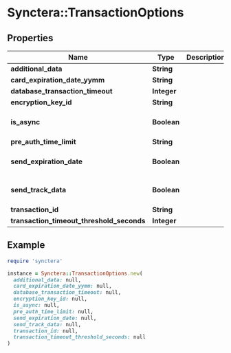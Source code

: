 # Synctera::TransactionOptions

## Properties

| Name | Type | Description | Notes |
| ---- | ---- | ----------- | ----- |
| **additional_data** | **String** |  | [optional] |
| **card_expiration_date_yymm** | **String** |  | [optional] |
| **database_transaction_timeout** | **Integer** |  | [optional] |
| **encryption_key_id** | **String** |  | [optional] |
| **is_async** | **Boolean** |  | [optional][default to false] |
| **pre_auth_time_limit** | **String** |  | [optional] |
| **send_expiration_date** | **Boolean** |  | [optional][default to false] |
| **send_track_data** | **Boolean** |  | [optional][default to false] |
| **transaction_id** | **String** |  | [optional] |
| **transaction_timeout_threshold_seconds** | **Integer** |  | [optional] |

## Example

```ruby
require 'synctera'

instance = Synctera::TransactionOptions.new(
  additional_data: null,
  card_expiration_date_yymm: null,
  database_transaction_timeout: null,
  encryption_key_id: null,
  is_async: null,
  pre_auth_time_limit: null,
  send_expiration_date: null,
  send_track_data: null,
  transaction_id: null,
  transaction_timeout_threshold_seconds: null
)
```

